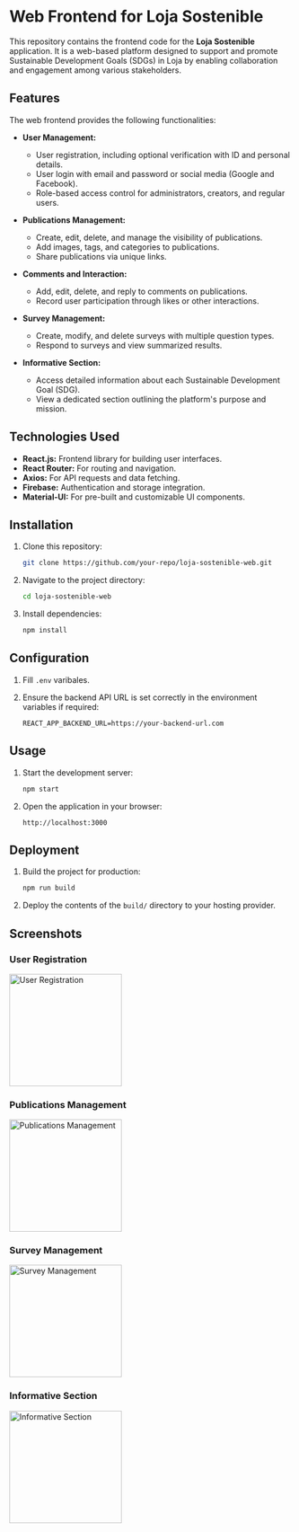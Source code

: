 # Web Frontend for Loja Sostenible

This repository contains the frontend code for the **Loja Sostenible** application. It is a web-based platform designed to support and promote Sustainable Development Goals (SDGs) in Loja by enabling collaboration and engagement among various stakeholders.

## Features

The web frontend provides the following functionalities:

- **User Management:**
  - User registration, including optional verification with ID and personal details.
  - User login with email and password or social media (Google and Facebook).
  - Role-based access control for administrators, creators, and regular users.

- **Publications Management:**
  - Create, edit, delete, and manage the visibility of publications.
  - Add images, tags, and categories to publications.
  - Share publications via unique links.
  
- **Comments and Interaction:**
  - Add, edit, delete, and reply to comments on publications.
  - Record user participation through likes or other interactions.

- **Survey Management:**
  - Create, modify, and delete surveys with multiple question types.
  - Respond to surveys and view summarized results.

- **Informative Section:**
  - Access detailed information about each Sustainable Development Goal (SDG).
  - View a dedicated section outlining the platform's purpose and mission.

## Technologies Used

- **React.js:** Frontend library for building user interfaces.
- **React Router:** For routing and navigation.
- **Axios:** For API requests and data fetching.
- **Firebase:** Authentication and storage integration.
- **Material-UI:** For pre-built and customizable UI components.

## Installation

1. Clone this repository:
   ```bash
   git clone https://github.com/your-repo/loja-sostenible-web.git
   ```

2. Navigate to the project directory:
   ```bash
   cd loja-sostenible-web
   ```

3. Install dependencies:
   ```bash
   npm install
   ```

## Configuration

1. Fill `.env` varibales.

2. Ensure the backend API URL is set correctly in the environment variables if required:
   ```env
   REACT_APP_BACKEND_URL=https://your-backend-url.com
   ```

## Usage

1. Start the development server:
   ```bash
   npm start
   ```

2. Open the application in your browser:
   ```
   http://localhost:3000
   ```

## Deployment

1. Build the project for production:
   ```bash
   npm run build
   ```

2. Deploy the contents of the `build/` directory to your hosting provider.

## Screenshots

### User Registration
<img src="" alt="User Registration" height="200">

### Publications Management
<img src="" alt="Publications Management" height="200">

### Survey Management
<img src="" alt="Survey Management" height="200">

### Informative Section
<img src="" alt="Informative Section" height="200">
